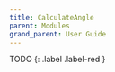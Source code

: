 ```yaml
---
title: CalculateAngle
parent: Modules
grand_parent: User Guide
---
```


TODO
{: .label .label-red }
